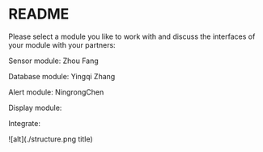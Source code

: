 # README

Please select a module you like to work with and discuss the interfaces of your module with your partners:

Sensor module: Zhou Fang

Database module: Yingqi Zhang

Alert module: NingrongChen

Display module:

Integrate:

![alt](./structure.png title)
